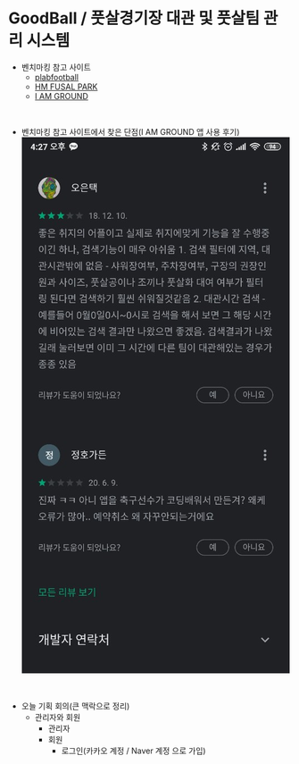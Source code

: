 # GoodBall / 풋살경기장 대관 및 풋살팀 관리 시스템


- 벤치마킹 참고 사이트
  - [plabfootball](https://www.plabfootball.com/)
  - [HM FUSAL PARK](http://hmfutsalpark.com/rese/rese_form.asp?branch_code=HM0004)
  - [I AM GROUND](https://iamground.kr/futsal/search)

<BR>

- 벤치마킹 참고 사이트에서 찾은 단점(I AM GROUND 앱 사용 후기)
![](./imgs/app_review01.jpg)

<br>

- 오늘 기획 회의(큰 맥락으로 정리)
  - 관리자와 회원
    - 관리자
    - 회원
      - 로그인(카카오 계정 / Naver 계정 으로 가입)
